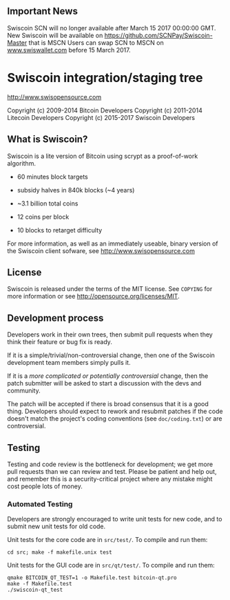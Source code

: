 Important News
-----------------
Swiscoin SCN will no longer available after March 15 2017 00:00:00 GMT.
New Swiscoin will be available on https://github.com/SCNPay/Swiscoin-Master that is MSCN
Users can swap SCN to MSCN on www.swiswallet.com before 15 March 2017.



Swiscoin integration/staging tree
================================

http://www.swisopensource.com

Copyright (c) 2009-2014 Bitcoin Developers
Copyright (c) 2011-2014 Litecoin Developers
Copyright (c) 2015-2017 Swiscoin Developers

What is Swiscoin?
----------------

Swiscoin is a lite version of Bitcoin using scrypt as a proof-of-work algorithm.
 - 60 minutes block targets
 - subsidy halves in 840k blocks (~4 years)
 - ~3.1 billion total coins

 - 12 coins per block
 - 10 blocks to retarget difficulty

For more information, as well as an immediately useable, binary version of
the Swiscoin client sofware, see http://www.swisopensource.com

License
-------

Swiscoin is released under the terms of the MIT license. See `COPYING` for more
information or see http://opensource.org/licenses/MIT.

Development process
-------------------

Developers work in their own trees, then submit pull requests when they think
their feature or bug fix is ready.

If it is a simple/trivial/non-controversial change, then one of the Swiscoin
development team members simply pulls it.

If it is a *more complicated or potentially controversial* change, then the patch
submitter will be asked to start a discussion with the devs and community.

The patch will be accepted if there is broad consensus that it is a good thing.
Developers should expect to rework and resubmit patches if the code doesn't
match the project's coding conventions (see `doc/coding.txt`) or are
controversial.


Testing
-------

Testing and code review is the bottleneck for development; we get more pull
requests than we can review and test. Please be patient and help out, and
remember this is a security-critical project where any mistake might cost people
lots of money.

### Automated Testing

Developers are strongly encouraged to write unit tests for new code, and to
submit new unit tests for old code.

Unit tests for the core code are in `src/test/`. To compile and run them:

    cd src; make -f makefile.unix test

Unit tests for the GUI code are in `src/qt/test/`. To compile and run them:

    qmake BITCOIN_QT_TEST=1 -o Makefile.test bitcoin-qt.pro
    make -f Makefile.test
    ./swiscoin-qt_test

